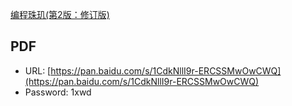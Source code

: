 [编程珠玑(第2版：修订版)](https://book.douban.com/subject/26302533/)

## PDF

- URL: [https://pan.baidu.com/s/1CdkNllI9r-ERCSSMwOwCWQ](https://pan.baidu.com/s/1CdkNllI9r-ERCSSMwOwCWQ)
- Password: 1xwd
